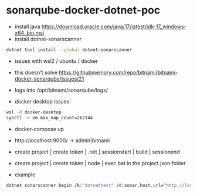 # sonarqube-docker-dotnet-poc

 - install java https://download.oracle.com/java/17/latest/jdk-17_windows-x64_bin.msi
 - install dotnet-sonarscanner

```bash
dotnet tool install --global dotnet-sonarscanner
```

 - issues with wsl2 / ubuntu / docker
 - this doesn't solve https://githubmemory.com/repo/bitnami/bitnami-docker-sonarqube/issues/21
 - logs into /opt/bitnami/sonarqube/logs/
 
 - docker desktop issues:

```bash
wsl -d docker-desktop
sysctl -w vm.max_map_count=262144
```
 - docker-compose up
 - http://localhost:9000/ -> admin|bitnami

 - create project | create token | .net | sessionstart | build  | sessionend
 - create project | create token | node | exec bat in the project.json folder

 - example
```bash
dotnet sonarscanner begin /k:"dotnettest" /d:sonar.host.url="http://localhost:9000"  /d:sonar.login="dc985ad9175e93f23cd7ebfbe9bbf67c5e825a0d"
```
